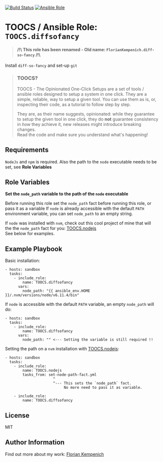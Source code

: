 [![Build Status](https://travis-ci.org/TOOCS/diffsofancy.svg?branch=master)](https://travis-ci.org/TOOCS/diffsofancy) [![Ansible Role](https://img.shields.io/ansible/role/36199.svg)](https://galaxy.ansible.com/TOOCS/diffsofancy)


# TOOCS / Ansible Role: `TOOCS.diffsofancy`
> #### /!\ This role has been renamed - Old name: `FlorianKempenich.diff-so-fancy` /!\

Install `diff-so-fancy` and set-up `git`

> ### TOOCS?
> TOOCS - The Opinionated One-Click Setups are a set of tools / ansible roles designed to setup a system in one click. They are a simple, reliable, way to setup a given tool. You can use them as is, or, inspecting their code, as a tutorial to follow step by step.
> 
> They are, as their name suggests, opinionated: while they guarantee to setup the given tool in one click, they do **not** guarantee consistency in _how_ they achieve it, new releases might introduce breaking changes.  
> Read the code and make sure you understand what's happening!

## Requirements
`NodeJs` and `npm` is required.
Also the path to the `node` executable needs to be set, see **Role Variables**

## Role Variables
**Set the `node_path` variable to the path of the `node` executable**

Before running this role set the `node_path` fact before running this role, or pass it as a variable
If `node` is already accessible with the default `PATH` environment variable, you can set `node_path` to an empty string.

If `node` was installed with `nvm`, check out this cool project of mine that will the the `node_path` fact for you: [TOOCS.nodejs](https://galaxy.ansible.com/TOOCS/nodejs)  
See below for examples.


## Example Playbook
Basic installation:
```
- hosts: sandbox
  tasks:
    - include_role:
        name: TOOCS.diffsofancy
      vars:
        node_path: "{{ ansible_env.HOME }}/.nvm/versions/node/v6.11.4/bin"
```

If `node` is accessible with the default `PATH` variable, an empty `node_path` will do:
```
- hosts: sandbox
  tasks:
    - include_role:
        name: TOOCS.diffsofancy
      vars:
        node_path: "" <--- Setting the variable is still required !!
```

Setting the path on a `nvm` installation with [TOOCS.nodejs](https://galaxy.ansible.com/TOOCS/nodejs):
```
- hosts: sandbox
  tasks:
    - include_role:
        name: TOOCS.nodejs
        tasks_from: set-node-path-fact.yml
                      ^
                      ^--- This sets the `node_path` fact.
                           No more need to pass it as variable.

    - include_role:
        name: TOOCS.diffsofancy
```

## License
MIT

## Author Information
Find out more about my work: [Florian Kempenich](https://floriankempenich.com)
